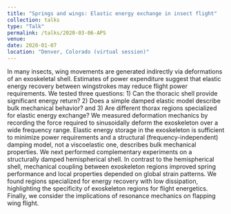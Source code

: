 ```yaml
---
title: "Springs and wings: Elastic energy exchange in insect flight"
collection: talks
type: "Talk"
permalink: /talks/2020-03-06-APS
venue: 
date: 2020-01-07
location: "Denver, Colorado (virtual session)"
---
```


In many insects, wing movements are generated indirectly via deformations of an exoskeletal shell. Estimates of power expenditure suggest that elastic energy recovery between wingstrokes may reduce flight power requirements. We tested three questions: 1) Can the thoracic shell provide significant energy return? 2) Does a simple damped elastic model describe bulk mechanical behavior? and 3) Are different thorax regions specialized for elastic energy exchange? We measured deformation mechanics by recording the force required to sinusoidally deform the exoskeleton over a wide frequency range. Elastic energy storage in the exoskeleton is sufficient to minimize power requirements and a structural (frequency-independent) damping model, not a viscoelastic one, describes bulk mechanical properties. We next performed complementary experiments on a structurally damped hemispherical shell. In contrast to the hemispherical shell, mechanical coupling between exoskeleton regions improved spring performance and local properties depended on global strain patterns. We found regions specialized for energy recovery with low dissipation, highlighting the specificity of exoskeleton regions for flight energetics. Finally, we consider the implications of resonance mechanics on flapping wing flight.